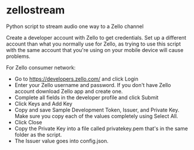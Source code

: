 # zellostream
Python script to stream audio one way to a Zello channel

Create a developer account with Zello to get credentials.  Set up a different account than what you normally use for Zello, as trying to use this script with the same account that you're using on your mobile device will cause problems.  

For Zello consumer network:
- Go to https://developers.zello.com/ and click Login
- Enter your Zello username and password. If you don't have Zello account download Zello app and create one.
- Complete all fields in the developer profile and click Submit
- Click Keys and Add Key
- Copy and save Sample Development Token, Issuer, and Private Key. Make sure you copy each of the values completely using Select All.
- Click Close
- Copy the Private Key into a file called privatekey.pem that's in the same folder as the script.
- The Issuer value goes into config.json.

